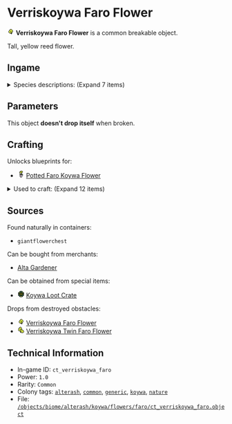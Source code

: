 # Verriskoywa Faro Flower

<img src="https://raw.githubusercontent.com/Ceterai/Enternia/main/objects/biome/alterash/koywa/flowers/faro/icon.png" alt="Verriskoywa Faro Flower icon" loading="lazy" height=16px width="auto" /> **Verriskoywa Faro Flower** is a common breakable object.

Tall, yellow reed flower.

## Ingame

<details><summary>Species descriptions: (Expand 7 items)</summary>

- Apex: Reeds.
- Avian: Just reeds.
- Floran: Reedsss.
- Glitch: Disinterested. Just reeds.
- Human: Reeds.
- Hylotl: Tall, leafy reeds.
- Novakid: It's just some reeds.

</details>

## Parameters

This object **doesn't drop itself** when broken.

## Crafting

Unlocks blueprints for:

- <img src="https://raw.githubusercontent.com/Ceterai/Enternia/main/objects/alta/special/plants/pots/flowers/faro/icon.png" alt="Potted Faro Koywa Flower icon" loading="lazy" height=16px width="auto" /> [Potted Faro Koywa Flower](https://ceterai.github.io/MyEnternia/Wiki/PottedFaroKoywaFlower)

<details><summary>Used to craft: (Expand 12 items)</summary>

- `browndye`
- <img src="https://raw.githubusercontent.com/Ceterai/Enternia/main/items/generic/food/tier1/ct_aya_baked.png" alt="Baked Aya icon" loading="lazy" height=16px width="auto" /> [Baked Aya](https://ceterai.github.io/MyEnternia/Wiki/BakedAya)
- <img src="https://raw.githubusercontent.com/Ceterai/Enternia/main/objects/alta/faradea/pod/icon.png" alt="Faradea Pod ★ icon" loading="lazy" height=16px width="auto" /> [Faradea Pod ★](https://ceterai.github.io/MyEnternia/Wiki/FaradeaPod)
- <img src="https://raw.githubusercontent.com/Ceterai/Enternia/main/objects/alta/special/plants/pots/flowers/faro/icon.png" alt="Potted Faro Koywa Flower icon" loading="lazy" height=16px width="auto" /> [Potted Faro Koywa Flower](https://ceterai.github.io/MyEnternia/Wiki/PottedFaroKoywaFlower)
- `ct_food_mimic`
- <img src="https://raw.githubusercontent.com/Ceterai/Enternia/main/items/generic/food/tier2/ct_koywa_tea.png" alt="Koywa Tea icon" loading="lazy" height=16px width="auto" /> [Koywa Tea](https://ceterai.github.io/MyEnternia/Wiki/KoywaTea)
- <img src="https://raw.githubusercontent.com/Ceterai/Enternia/main/items/generic/food/tier2/ct_miko_tea.png" alt="Miko Tea icon" loading="lazy" height=16px width="auto" /> [Miko Tea](https://ceterai.github.io/MyEnternia/Wiki/MikoTea)
- <img src="https://raw.githubusercontent.com/Ceterai/Enternia/main/items/generic/food/tier4/ct_minto_soup.png" alt="Minto Soup icon" loading="lazy" height=16px width="auto" /> [Minto Soup](https://ceterai.github.io/MyEnternia/Wiki/MintoSoup)
- <img src="https://raw.githubusercontent.com/Ceterai/Enternia/main/items/generic/food/tier4/ct_nia_cocktail.png" alt="Nia Cocktail icon" loading="lazy" height=16px width="auto" /> [Nia Cocktail](https://ceterai.github.io/MyEnternia/Wiki/NiaCocktail)
- <img src="https://raw.githubusercontent.com/Ceterai/Enternia/main/items/generic/food/tier3/ct_rimar_motsu.png" alt="Rimar Motsu Soup icon" loading="lazy" height=16px width="auto" /> [Rimar Motsu Soup](https://ceterai.github.io/MyEnternia/Wiki/RimarMotsuSoup)
- <img src="https://raw.githubusercontent.com/Ceterai/Enternia/main/objects/biome/alterash/koywa/flowers/faro_twin/icon.png" alt="Verriskoywa Twin Faro Flower icon" loading="lazy" height=16px width="auto" /> [Verriskoywa Twin Faro Flower](https://ceterai.github.io/MyEnternia/Wiki/VerriskoywaTwinFaroFlower)
- `yellowdye`

</details>

## Sources

Found naturally in containers:

- `giantflowerchest`

Can be bought from merchants:

- [Alta Gardener](https://ceterai.github.io/MyEnternia/Wiki/AltaGardener)

Can be obtained from special items:

- <img src="https://raw.githubusercontent.com/Ceterai/Enternia/main/items/active/alta/loot/biome/ct_koywa_loot.png" alt="Koywa Loot Crate icon" loading="lazy" height=16px width="auto" /> [Koywa Loot Crate](https://ceterai.github.io/MyEnternia/Wiki/KoywaLootCrate)

Drops from destroyed obstacles:

- <img src="https://raw.githubusercontent.com/Ceterai/Enternia/main/objects/biome/alterash/koywa/flowers/faro/icon.png" alt="Verriskoywa Faro Flower icon" loading="lazy" height=16px width="auto" /> [Verriskoywa Faro Flower](https://ceterai.github.io/MyEnternia/Wiki/VerriskoywaFaroFlower)
- <img src="https://raw.githubusercontent.com/Ceterai/Enternia/main/objects/biome/alterash/koywa/flowers/faro_twin/icon.png" alt="Verriskoywa Twin Faro Flower icon" loading="lazy" height=16px width="auto" /> [Verriskoywa Twin Faro Flower](https://ceterai.github.io/MyEnternia/Wiki/VerriskoywaTwinFaroFlower)

## Technical Information

- In-game ID: `ct_verriskoywa_faro`
- Power: `1.0`
- Rarity: `Common`
- Colony tags: [`alterash`](https://ceterai.github.io/MyEnternia/Wiki/Tags/Alterash), [`common`](https://ceterai.github.io/MyEnternia/Wiki/Tags/Common), [`generic`](https://ceterai.github.io/MyEnternia/Wiki/Tags/Generic), [`koywa`](https://ceterai.github.io/MyEnternia/Wiki/Tags/Koywa), [`nature`](https://ceterai.github.io/MyEnternia/Wiki/Tags/Nature)
- File: [`/objects/biome/alterash/koywa/flowers/faro/ct_verriskoywa_faro.object`](https://github.com/Ceterai/Enternia/blob/main/objects/biome/alterash/koywa/flowers/faro/ct_verriskoywa_faro.object)

